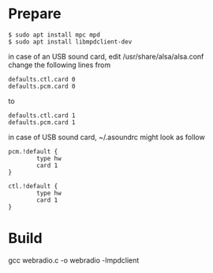 Prepare
=======
```
$ sudo apt install mpc mpd  
$ sudo apt install libmpdclient-dev  
```
in case of an USB sound card, edit /usr/share/alsa/alsa.conf  
change the following lines from
```
defaults.ctl.card 0
defaults.pcm.card 0
```  
to
```
defaults.ctl.card 1
defaults.pcm.card 1
```
in case of USB sound card, ~/.asoundrc might look as follow
```
pcm.!default {
        type hw
        card 1
}

ctl.!default {
        type hw
        card 1
}
```

Build
=====

gcc webradio.c -o webradio -lmpdclient
